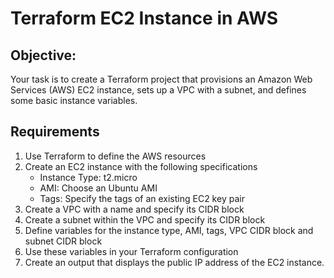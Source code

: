 # Terraform EC2 Instance in AWS

## Objective:
Your task is to create a Terraform project that provisions an Amazon Web Services (AWS) EC2 instance, sets up a VPC with a subnet, and defines some basic instance variables.

## Requirements
1. Use Terraform to define the AWS resources
2. Create an EC2 instance with the following specifications
    - Instance Type: t2.micro
    - AMI: Choose an Ubuntu AMI
    - Tags: Specify the tags of an existing EC2 key pair
3. Create a VPC with a name and specify its CIDR block
4. Create a subnet within the VPC and specify its CIDR block
5. Define variables for the instance type, AMI, tags, VPC CIDR block and subnet CIDR block
6. Use these variables in your Terraform configuration
7. Create an output that displays the public IP address of the EC2 instance.